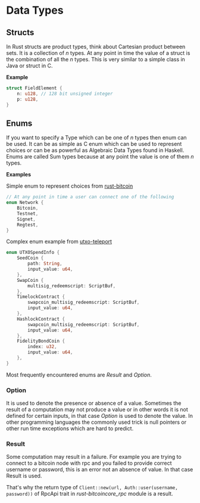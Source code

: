 # Data Types

## Structs

In Rust structs are product types, think about Cartesian product between sets.
It is a collection of *n* types. At any point in time the value of a struct is the
combination of all the *n* types.
This is very similar to a simple class in Java or struct in C.

**Example**

```rust
struct FieldElement {
    n: u128, // 128 bit unsigned integer
    p: u128,
}
```

## Enums

If you want to specify a Type which can be one of *n* types then enum can be used.
It can be as simple as C enum which can be used to represent choices or can be as powerful as
Algebraic Data Types found in Haskell.
Enums are called Sum types because at any point the value is one of them *n* types.

**Examples**

Simple enum to represent choices from [rust-bitcoin](https://docs.rs/bitcoin/latest/bitcoin/network/enum.Network.html)
```rust
// At any point in time a user can connect one of the following
enum Network {
    Bitcoin,
    Testnet,
    Signet,
    Regtest,
}
```

Complex enum example from [utxo-teleport](https://github.com/utxo-teleport/teleport-transactions/blob/master/src/wallet/api.rs)

```rust
enum UTXOSpendInfo {
    SeedCoin {
        path: String,
        input_value: u64,
    },
    SwapCoin {
        multisig_redeemscript: ScriptBuf,
    },
    TimelockContract {
        swapcoin_multisig_redeemscript: ScriptBuf,
        input_value: u64,
    },
    HashlockContract {
        swapcoin_multisig_redeemscript: ScriptBuf,
        input_value: u64,
    },
    FidelityBondCoin {
        index: u32,
        input_value: u64,
    },
}
```

Most frequently encountered enums are *Result* and *Option*.

### Option

It is used to denote the presence or absence of a value. Sometimes the result of
a computation may not produce a value or in other words it is not defined for certain
inputs, in that case *Option* is used to denote the value. In other programming languages
the commonly used trick is null pointers or other run time exceptions which are hard
to predict.

### Result

Some computation may result in a failure. For example you are trying to connect to a bitcoin
node with rpc and you failed to provide correct username or password, this is an error not
an absence of value. In that case Result is used.

That's why the return type of ```Client::new(url, Auth::user(username, password))``` of RpcApi trait
in *rust-bitcoincore_rpc* module is a result.


